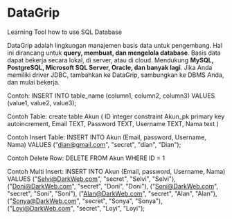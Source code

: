 # DataGrip
Learning Tool how to use SQL Database

DataGrip adalah lingkungan manajemen basis data untuk pengembang. Hal ini dirancang untuk **query, membuat, dan mengelola database**. Basis data dapat bekerja secara lokal, di server, atau di cloud. Mendukung **MySQL, PostgreSQL, Microsoft SQL Server, Oracle, dan banyak lagi**. Jika Anda memiliki driver JDBC, tambahkan ke DataGrip, sambungkan ke DBMS Anda, dan mulai bekerja.

Contoh: 
INSERT INTO table_name (column1, column2, column3)
VALUES (value1, value2, value3); 

Contoh Table:
create table Akun
(
      	ID integer
      		constraint Akun_pk
      			primary key autoincrement,
      	Email TEXT,
      	Password TEXT,
      	Username TEXT,
      	Nama text
)

Contoh Insert Table:
INSERT INTO Akun (Email, password, Username, Nama) VALUES ("dian@gmail.com", "secret", "dian", "Dian");

Contoh Delete Row:
DELETE FROM Akun WHERE ID = 1

Contoh Multi Insert:
INSERT INTO Akun (Email, password, Username, Nama) VALUES ("Selvi@DarkWeb.com", "secret", "Selvi", "Selvi"),
                                                          ("Doni@DarkWeb.com", "secret", "Doni", "Doni"),
                                                          ("Soni@DarkWeb.com", "secret", "Soni", "Soni"),
                                                          ("Alan@DarkWeb.com", "secret", "Alan", "Alan"),
                                                          ("Sonya@DarkWeb.com", "secret", "Sonya", "Sonya"),
                                                          ("Loyi@DarkWeb.com", "secret", "Loyi", "Loyi");
